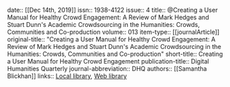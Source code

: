 date:: [[Dec 14th, 2019]]
issn:: 1938-4122
issue:: 4
title:: @Creating a User Manual for Healthy Crowd Engagement: A Review of Mark Hedges and Stuart Dunn's Academic Crowdsourcing in the Humanities: Crowds, Communities and Co-production
volume:: 013
item-type:: [[journalArticle]]
original-title:: "Creating a User Manual for Healthy Crowd Engagement: A Review of Mark Hedges and Stuart Dunn's Academic Crowdsourcing in the Humanities: Crowds, Communities and Co-production"
short-title:: Creating a User Manual for Healthy Crowd Engagement
publication-title:: Digital Humanities Quarterly
journal-abbreviation:: DHQ
authors:: [[Samantha Blickhan]]
links:: [Local library](zotero://select/groups/2386895/items/D3APZVLZ), [Web library](https://www.zotero.org/groups/2386895/items/D3APZVLZ)
